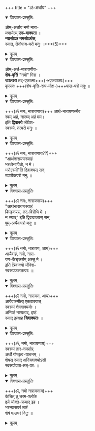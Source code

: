 +++
title = "ॐ-अर्थाय"
+++

<details open><summary>विश्वास-प्रस्तुतिः</summary>

ओम्-अर्थाय नमो नारा-  
यणायेत्य् **एक-वाक्यता** ।  
**न्यासोऽत्र नमसोऽर्थस्**  
स्यात्, तेनोपाय-परो मनुः ॥+++(5)+++  
</details>

<details><summary>मूलम्</summary>

ओमर्थाय नमो नारायणायेत्येकवाक्यता ।  
न्यासोऽत्र नमसोऽर्थस्स्यात्तेनोपायपरो मनुः ॥  
</details>

<details open><summary>विश्वास-प्रस्तुतिः</summary>

ओम्-अर्थ-नारायणीय-  
**शेष-वृत्तिं** "नमो" गिरा ।  
**उपलक्ष्य** तद्-एकात्मा+++(→एकवाक्यः)+++  
कृत्स्नः +++(शेष-वृत्ति-रूप-मोक्ष-)+++फल-परो मनुः ॥  
</details>

<details><summary>मूलम्</summary>

ओमर्थनारायणीयशेषवृत्तिं नमो गिरा ।  
उपलक्ष्य तदेकात्मा कृत्स्नः फलपरो मनुः ॥  
</details>

<details open><summary>विश्वास-प्रस्तुतिः</summary>

+++(ॐ नमः, नारायणाय)+++
आर्थ-नारायणस्यैव  
स्वम् अहं, नास्म्य् अहं मम।  
इति **द्विवाक्ये** जीवेश-  
स्वरूपे, तत्परो मनुः ॥  
</details>

<details><summary>मूलम्</summary>

आर्थनारायणस्यैव स्वमहं नास्म्यहं मम ।  
इति द्विवाक्ये जीवेशस्वरूपे तत्परो मनुः ॥  
</details>

<details open><summary>विश्वास-प्रस्तुतिः</summary>

+++(ॐ नमः, नारायणाय??)+++  
"आर्थनारायणस्याहं  
भरत्वेनार्पितो, न मे।  
भरोऽस्मी"ति द्विवाक्यस् सन्  
उपायैकपरो मनुः ॥  
</details>

<details><summary>मूलम्</summary>

आर्थनारायणस्याहं भरत्वेनार्पितो न मे ।  
भरोऽस्मीति द्विवाक्यस्सन् उपायैकपरो मनुः ॥  
</details>

<details open><summary>विश्वास-प्रस्तुतिः</summary>

+++(ॐ नमः, नारायणाय)+++  
"आर्थनारायणस्याहं  
किङ्करस्, तद्-विरोधि मे ।  
न स्याद्" इति द्विवावाक्यस् सन्  
पुम्-अर्थैकपरो मनुः ॥  
</details>

<details><summary>मूलम्</summary>

आर्थनारायणस्याहं किङ्करस्तद्विरोधि मे ।  
न स्यादिति द्विवावाक्यस्सन् पुमर्थैकपरो मनुः ॥  
</details>

<details open><summary>विश्वास-प्रस्तुतिः</summary>

+++(ॐ नमो, नारायण, आय)+++  
आयैवाहं, नमो, नारा-  
यण-कैङ्कर्यम् अस्तु मे ।  
इति त्रिवाक्यो जीवेश-  
स्वरूपफलतत्परः ॥  
</details>

<details><summary>मूलम्</summary>

आयैवाहं नमो नारायणकैङ्कर्यमस्तु मे ।  
इति त्रिवाक्यो जीवेशस्वरूपफलतत्परः ॥  
</details>

<details open><summary>विश्वास-प्रस्तुतिः</summary>

+++(ॐ नमो, नारायण, आय)+++  
आयैवास्मीत्य् एकवाक्यात्  
स्वरूपं शेषवाक्ययोः ।  
अनिष्टं नश्यताद्, इष्टं  
स्याद् इत्याह **त्रिवाक्यतः** ॥  
</details>

<details><summary>मूलम्</summary>

आयैवास्मीत्येकवाक्यात् स्वरूपं शेषवाक्ययोः ।  
अनिष्टं नश्यतादिष्टं स्यादित्याह त्रिवाक्यतः ॥  
</details>

<details open><summary>विश्वास-प्रस्तुतिः</summary>

+++(ॐ, नमो, नारायणाय)+++  
स्वरूपं तार-नमसोर्  
अर्थो गोप्तृत्व-याचनम् ।  
शेषस् स्याद् अस्त्रिवाक्योऽसौ  
स्वरूपोपाय-तत्-परः ॥  
</details>

<details><summary>मूलम्</summary>

स्वरूपं तारनमसोरर्थो गोप्तृत्वयाचनम् ।  
शेषस्स्यातस्त्रिवाक्योऽसौ स्वरूपोपायतत्परः ॥  
</details>

<details open><summary>विश्वास-प्रस्तुतिः</summary>

+++(ॐ, नमो नारायणाय)+++  
केचित् तु चरम-श्लोके  
द्वये चोक्त-क्रमाद् इह ।  
भरन्यासपरं तारं  
शेषं फलपरं विदुः ॥
</details>

<details><summary>मूलम्</summary>

केचित्तु चरमश्लोके द्वये चोक्तक्रमादिह ।  
भरन्यासपरं तारं शेषं फलपरं विदुः ॥
</details>